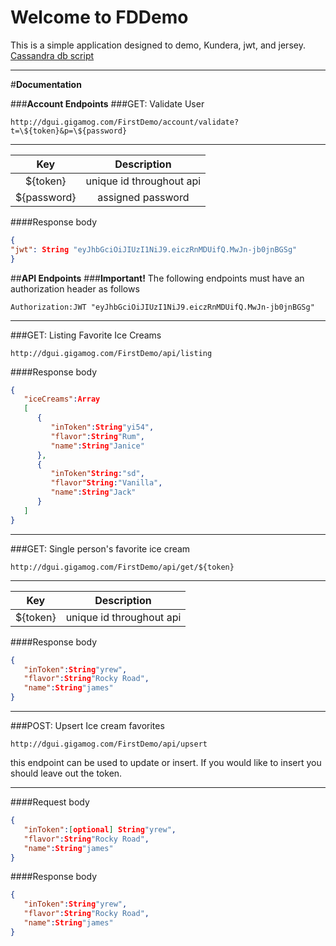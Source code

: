 **Welcome to FDDemo**
===================


This is a simple application designed to demo, Kundera, jwt, and jersey.
[Cassandra db script](https://github.com/alejandrade/FDDemo/blob/master/cassandra.cql)


----------


#**Documentation**

###**Account Endpoints**
###GET: Validate User
```
http://dgui.gigamog.com/FirstDemo/account/validate?t=\${token}&p=\${password}
```
----------

| Key| Description|
|:----------:|:-------------:|
| ${token} |  unique id throughout api |
| ${password}|    assigned password   |


####Response body
```json
{  
"jwt": String "eyJhbGciOiJIUzI1NiJ9.eiczRnMDUifQ.MwJn-jb0jnBGSg"
}
```

##**API Endpoints**
###**Important!**
The following endpoints must have an authorization header as follows

```
Authorization:JWT "eyJhbGciOiJIUzI1NiJ9.eiczRnMDUifQ.MwJn-jb0jnBGSg"
``` 



----------


###GET: Listing Favorite Ice Creams
```
http://dgui.gigamog.com/FirstDemo/api/listing
```

####Response body


```json
{
   "iceCreams":Array
   [
      {
         "inToken":String"yi54",
         "flavor":String"Rum",
         "name":String"Janice"
      },
      {
         "inToken"String:"sd",
         "flavor"String:"Vanilla",
         "name":String"Jack"
      }
   ]
}
```
----------


###GET: Single person's favorite ice cream
```
http://dgui.gigamog.com/FirstDemo/api/get/${token}
```



----------

| Key| Description|
|:----------:|:-------------:|
| ${token} |  unique id throughout api |


####Response body


```json
{
   "inToken":String"yrew",
   "flavor":String"Rocky Road",
   "name":String"james"
}
```


----------
###POST: Upsert Ice cream favorites
```
http://dgui.gigamog.com/FirstDemo/api/upsert
```
this endpoint can be used to update or insert. If you would like to insert you should leave out the token.

----------
####Request body


```json
{
   "inToken":[optional] String"yrew",
   "flavor":String"Rocky Road",
   "name":String"james"
}
```


####Response body


```json
{
   "inToken":String"yrew",
   "flavor":String"Rocky Road",
   "name":String"james"
}
```



